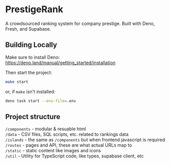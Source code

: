 # PrestigeRank

A crowdsourced ranking system for company prestige. Built with Deno, Fresh, and
Supabase.

## Building Locally

Make sure to install Deno: https://deno.land/manual/getting_started/installation

Then start the project:

```bash
make start
```

or, if `make` isn't installed:

```bash
deno task start --env-file=.env
```

## Project structure

`/components` - modular & resuable html\
`/data` - CSV files, SQL scripts, etc. related to rankings data\
`/islands` - the same as `/components` but when frontend javascript is required\
`/routes` - pages and API, these are what actual URLs map to\
`/static` - static content like images and icons\
`/util` - Utility for TypeScript code, like types, supabase client, etc
